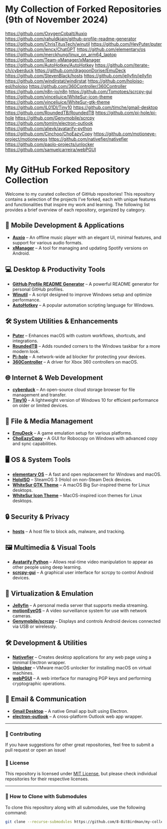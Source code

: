 # My Collection of Forked Repositories (9th of November 2024)

https://github.com/OxygenCobalt/Auxio
https://github.com/rahuldkjain/github-profile-readme-generator
https://github.com/ChrisTitusTech/winutil
https://github.com/HeyPuter/puter
https://github.com/lencx/ChatGPT
https://github.com/elementary/os
https://github.com/merckhung/linux_on_arm64_laptop
https://github.com/Team-xManager/xManager
https://github.com/AutoHotkey/AutoHotkey
https://github.com/iterate-ch/cyberduck
https://github.com/dragoonDorise/EmuDeck
https://github.com/StevenBlack/hosts
https://github.com/jellyfin/jellyfin
https://github.com/windirstat/windirstat
https://github.com/holoiso-eol/holoiso
https://github.com/360Controller/360Controller
https://github.com/n8n-io/n8n
https://github.com/Tomotoes/scrcpy-gui
https://github.com/vinceliuice/WhiteSur-icon-theme
https://github.com/vinceliuice/WhiteSur-gtk-theme
https://github.com/IL01DI/Tiny10
https://github.com/timche/gmail-desktop
https://github.com/RoundedTB/RoundedTB
https://github.com/pi-hole/pi-hole
https://github.com/Genymobile/scrcpy
https://github.com/tomlm/electron-outlook
https://github.com/alievk/avatarify-python
https://github.com/Cinchoo/ChoEazyCopy
https://github.com/motioneye-project/motioneyeos
https://github.com/nativefier/nativefier
https://github.com/paolo-projects/unlocker
https://github.com/samuelcarreira/webPGUI


# My GitHub Forked Repository Collection

Welcome to my curated collection of GitHub repositories! This repository contains a selection of the projects I’ve forked, each with unique features and functionalities that inspire my work and learning. The following list provides a brief overview of each repository, organized by category.

## 📱 Mobile Development & Applications
- **[Auxio](https://github.com/OxygenCobalt/Auxio)** – An offline music player with an elegant UI, minimal features, and support for various audio formats.
- **[xManager](https://github.com/Team-xManager/xManager)** – A tool for managing and updating Spotify versions on Android.

## 💻 Desktop & Productivity Tools
- **[GitHub Profile README Generator](https://github.com/rahuldkjain/github-profile-readme-generator)** – A powerful README generator for personal GitHub profiles.
- **[Winutil](https://github.com/ChrisTitusTech/winutil)** – A script designed to improve Windows setup and optimize performance.
- **[AutoHotkey](https://github.com/AutoHotkey/AutoHotkey)** – A popular automation scripting language for Windows.

## 🛠️ System Utilities & Enhancements
- **[Puter](https://github.com/HeyPuter/puter)** – Enhances macOS with custom workflows, shortcuts, and integrations.
- **[RoundedTB](https://github.com/RoundedTB/RoundedTB)** – Adds rounded corners to the Windows taskbar for a more modern look.
- **[Pi-hole](https://github.com/pi-hole/pi-hole)** – A network-wide ad blocker for protecting your devices.
- **[360Controller](https://github.com/360Controller/360Controller)** – A driver for Xbox 360 controllers on macOS.

## 🌐 Internet & Web Development
- **[cyberduck](https://github.com/iterate-ch/cyberduck)** – An open-source cloud storage browser for file management and transfer.
- **[Tiny10](https://github.com/IL01DI/Tiny10)** – A lightweight version of Windows 10 for efficient performance on older or limited devices.

## 📂 File & Media Management
- **[EmuDeck](https://github.com/dragoonDorise/EmuDeck)** – A game emulation setup for various platforms.
- **[ChoEazyCopy](https://github.com/Cinchoo/ChoEazyCopy)** – A GUI for Robocopy on Windows with advanced copy and sync capabilities.

## 🖥️ OS & System Tools
- **[elementary OS](https://github.com/elementary/os)** – A fast and open replacement for Windows and macOS.
- **[HoloISO](https://github.com/holoiso-eol/holoiso)** – SteamOS 3 (Holo) on non-Steam Deck devices.
- **[WhiteSur GTK Theme](https://github.com/vinceliuice/WhiteSur-gtk-theme)** – A macOS Big Sur-inspired theme for Linux desktops.
- **[WhiteSur Icon Theme](https://github.com/vinceliuice/WhiteSur-icon-theme)** – MacOS-inspired icon themes for Linux desktops.

## 🔒 Security & Privacy
- **[hosts](https://github.com/StevenBlack/hosts)** – A host file to block ads, malware, and tracking.

## 🖼️ Multimedia & Visual Tools
- **[Avatarify Python](https://github.com/alievk/avatarify-python)** – Allows real-time video manipulation to appear as other people using deep learning.
- **[scrcpy-gui](https://github.com/Tomotoes/scrcpy-gui)** – A graphical user interface for scrcpy to control Android devices.

## 🚀 Virtualization & Emulation
- **[Jellyfin](https://github.com/jellyfin/jellyfin)** – A personal media server that supports media streaming.
- **[motionEyeOS](https://github.com/motioneye-project/motioneyeos)** – A video surveillance system for use with network cameras.
- **[Genymobile/scrcpy](https://github.com/Genymobile/scrcpy)** – Displays and controls Android devices connected via USB or wirelessly.

## 🛠 Development & Utilities
- **[Nativefier](https://github.com/nativefier/nativefier)** – Creates desktop applications for any web page using a minimal Electron wrapper.
- **[Unlocker](https://github.com/paolo-projects/unlocker)** – VMware macOS unlocker for installing macOS on virtual machines.
- **[webPGUI](https://github.com/samuelcarreira/webPGUI)** – A web interface for managing PGP keys and performing cryptographic operations.

## 📧 Email & Communication
- **[Gmail Desktop](https://github.com/timche/gmail-desktop)** – A native Gmail app built using Electron.
- **[electron-outlook](https://github.com/tomlm/electron-outlook)** – A cross-platform Outlook web app wrapper.

---

### 📝 Contributing
If you have suggestions for other great repositories, feel free to submit a pull request or open an issue!

### 📜 License
This repository is licensed under [MIT License](LICENSE), but please check individual repositories for their respective licenses.

---

### 🔗 How to Clone with Submodules
To clone this repository along with all submodules, use the following command:
```bash
git clone --recurse-submodules https://github.com/8-BitBirdman/my-collection-repo.git
